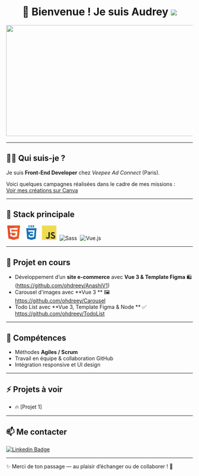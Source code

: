 <header>
  <link rel="stylesheet" href="https://cdn.jsdelivr.net/gh/devicons/devicon@v2.14.0/devicon.min.css">
</header>

<div align="center">
  <h1>
    🚀 Bienvenue ! Je suis Audrey
    <img src="https://media.giphy.com/media/hvRJCLFzcasrR4ia7z/giphy.gif" width="30px"/>
  </h1>
</div>

<div align="center">
  <img src="https://media.giphy.com/media/mUtfRO0EkV7fZyTs0G/giphy.gif" width="600" height="300"/>
</div>

---

## 👩‍💻 Qui suis-je ?
Je suis **Front-End Developer** chez *Veepee Ad Connect* (Paris).  

Voici quelques campagnes réalisées dans le cadre de mes missions :  
[Voir mes créations sur Canva](https://www.canva.com/design/DAGxMBZ_Jt8/dKwS9E9eNSFd8zCtt1fU1w/edit?utm_content=DAGxMBZ_Jt8&utm_campaign=designshare&utm_medium=link2&utm_source=sharebutton)


---

## 🔭 Stack principale

<div align="left">
  <img src="https://github.com/devicons/devicon/blob/master/icons/html5/html5-original.svg" title="HTML5" alt="HTML" width="40" height="40"/>&nbsp;
  <img src="https://github.com/devicons/devicon/blob/master/icons/css3/css3-plain-wordmark.svg" title="CSS3" alt="CSS" width="40" height="40"/>&nbsp;
  <img src="https://github.com/devicons/devicon/blob/master/icons/javascript/javascript-original.svg" title="JavaScript" alt="JavaScript" width="40" height="40"/>&nbsp;
  <img src="https://cdn.jsdelivr.net/gh/devicons/devicon/icons/sass/sass-original.svg" title="Sass" alt="Sass" width="40" height="40"/>&nbsp;
  <img src="https://cdn.jsdelivr.net/gh/devicons/devicon/icons/vuejs/vuejs-original-wordmark.svg" title="Vue.js" alt="Vue.js" width="40" height="40"/>&nbsp;
</div>

---

## 🚀 Projet en cours
- Développement d’un **site e-commerce** avec **Vue 3 & Template Figma** 🛍️ (https://github.com/ohdreey/AnashiV1)  
- Carousel d'images avec **Vue 3 ** 🖼️ https://github.com/ohdreey/Carousel
- Todo List avec **Vue 3, Template Figma & Node ** ✅ https://github.com/ohdreey/TodoList

---

## 🔧 Compétences
- Méthodes **Agiles / Scrum**  
- Travail en équipe & collaboration GitHub  
- Intégration responsive et UI design  

---

## ⚡ Projets à voir
- 🔥 [Projet 1]

---

## 📫 Me contacter
[![Linkedin Badge](https://img.shields.io/badge/-Audrey-blue?style=flat&logo=Linkedin&logoColor=white)](https://www.linkedin.com/in/audrey-valli%C3%A9-26a65118b/)

---
✨ Merci de ton passage — au plaisir d’échanger ou de collaborer ! 🚀
